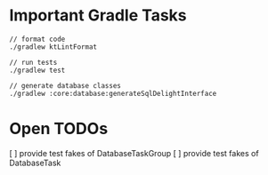 # Important Gradle Tasks

```
// format code
./gradlew ktLintFormat

// run tests
./gradlew test

// generate database classes
./gradlew :core:database:generateSqlDelightInterface
```

# Open TODOs
[ ] provide test fakes of DatabaseTaskGroup
[ ] provide test fakes of DatabaseTask